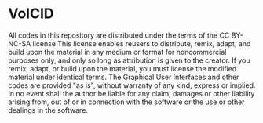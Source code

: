 # VolCID
All codes in this repository are distributed under the terms of the CC BY-NC-SA license
This license enables reusers to distribute, remix, adapt, and build upon the material in any medium or format for noncommercial purposes only, and only so long as attribution is given to the creator. If you remix, adapt, or build upon the material, you must license the modified material under identical terms. 
The Graphical User Interfaces and other codes are provided "as is", without warranty of any kind, express or implied. In no event shall the author be liable for any claim, damages or other liability arising from, out of or in connection with the software or the use or other dealings in the software.

